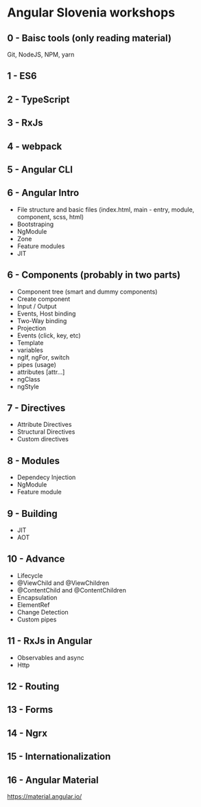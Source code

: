 # Angular Slovenia workshops

## 0 - Baisc tools (only reading material)
Git, NodeJS, NPM, yarn

## 1 - ES6

## 2 - TypeScript

## 3 - RxJs

## 4 - webpack

## 5 - Angular CLI

## 6 - Angular Intro
* File structure and basic files (index.html, main - entry, module, component, scss, html)
* Bootstraping
* NgModule
* Zone
* Feature modules
* JIT

## 6 - Components (probably in two parts)
* Component tree (smart and dummy components)
* Create component
* Input / Output
* Events, Host binding
* Two-Way binding
* Projection
* Events (click, key, etc)
* Template
 * variables
 * ngIf, ngFor, switch
 * pipes (usage)
 * attributes [attr...]
 * ngClass
 * ngStyle

## 7 - Directives
* Attribute Directives
* Structural Directives
* Custom directives

## 8 - Modules
* Dependecy Injection
* NgModule
* Feature module

## 9 - Building
* JIT
* AOT

## 10 - Advance
* Lifecycle
* @ViewChild and @ViewChildren
* @ContentChild and @ContentChildren
* Encapsulation
* ElementRef
* Change Detection
* Custom pipes

## 11 - RxJs in Angular
* Observables and async
* Http

## 12 - Routing

## 13 - Forms

## 14 - Ngrx

## 15 - Internationalization

## 16 - Angular Material
https://material.angular.io/
